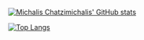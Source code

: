 [![Michalis Chatzimichalis' GitHub stats](https://github-readme-stats.vercel.app/api?username=Michalis-Chatzimichalis&show_icons=true&theme=cobalt)](https://github.com/Michalis-Chatzimichalis/profile)

[![Top Langs](https://github-readme-stats.vercel.app/api/top-langs/?username=Michalis-Chatzimichalis&layout=compact)](https://github.com/Michalis-Chatzimichalis/profile)
